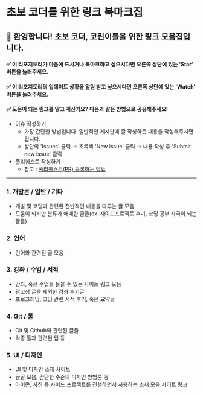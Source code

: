 # 초보 코더를 위한 링크 북마크집

## 🔰 환영합니다! 초보 코더, 코린이들을 위한 링크 모음집입니다.


#### ✅ 이 리포지토리가 마음에 드시거나 북마크하고 싶으시다면 오른쪽 상단에 있는 'Star' 버튼을 눌러주세요.
#### ✅ 이 리포지토리의 업데이트 상황을 알림 받고 싶으시다면 오른쪽 상단에 있는 'Watch' 버튼을 눌러주세요.
#### ✅ 도움이 되는 링크를 알고 계신가요? 다음과 같은 방법으로 공유해주세요!

  - 이슈 작성하기
    - 가장 간단한 방법입니다. 일반적인 게시판에 글 작성하듯 내용을 작성해주시면 됩니다.
    - 상단의 'Issues' 클릭 →  초록색 'New issue' 클릭 → 내용 작성 후 'Submit new issue' 클릭
  - 풀리퀘스트 작성하기
    - 참고 : [풀리퀘스트(PR) 등록하는 방법](https://wayhome25.github.io/git/2017/07/08/git-first-pull-request-story/)

***

### 1. 개발론 / 일반 / 기타
  - 개발 및 코딩과 관련된 전반적인 내용을 다루는 글 모음
  - 도움이 되지만 분류가 애매한 글들(ex. 사이드프로젝트 후기, 코딩 공부 자극이 되는 글들) 


### 2. 언어
  - 언어와 관련된 글 모음


### 3. 강좌 / 수업 / 서적
  - 강좌, 혹은 수업을 들을 수 있는 사이트 링크 모음
  - 광고성 글을 제외한 강좌 후기글
  - 프로그래밍, 코딩 관련 서적 후기, 혹은 요약글


### 4. Git / 툴
  - Git 및 Github와 관련된 글들
  - 각종 툴과 관련된 팁 등


### 5. UI / 디자인
  - UI 및 디자인 소재 사이트
  - 글꼴 모음, 간단한 수준의 디자인 방법론 등
  - 아이콘, 사진 등 사이드 프로젝트를 진행하면서 사용하는 소재 모음 사이트 링크